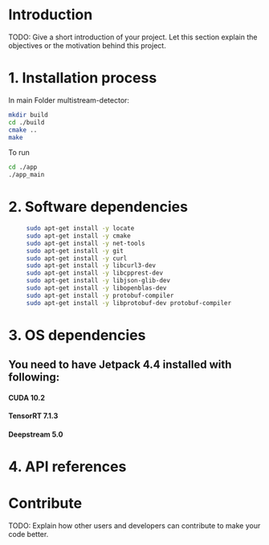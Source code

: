 # Introduction 
TODO: Give a short introduction of your project. Let this section explain the objectives or the motivation behind this project. 

# 1.	Installation process
In main Folder multistream-detector:
```bash
mkdir build
cd ./build
cmake ..
make
```
To run
```bash
cd ./app
./app_main
```

# 2.	Software dependencies
```bash
     sudo apt-get install -y locate
     sudo apt-get install -y cmake
     sudo apt-get install -y net-tools
     sudo apt-get install -y git
     sudo apt-get install -y curl
     sudo apt-get install -y libcurl3-dev
     sudo apt-get install -y libcpprest-dev
     sudo apt-get install -y libjson-glib-dev
     sudo apt-get install -y libopenblas-dev
     sudo apt-get install -y protobuf-compiler
     sudo apt-get install -y libprotobuf-dev protobuf-compiler
``` 
# 3.	OS dependencies
## You need to have Jetpack 4.4 installed with following:  
#### CUDA 10.2  
#### TensorRT 7.1.3  
#### Deepstream 5.0  


# 4.	API references

# Contribute
TODO: Explain how other users and developers can contribute to make your code better. 

